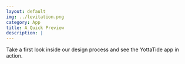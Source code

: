 ```yaml
---
layout: default
img: ../levitation.png
category: App
title: A Quick Preview
description: |
---
```

Take a first look inside our design process and see the YottaTide app in action.
